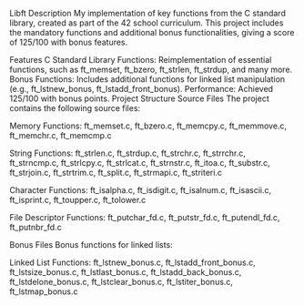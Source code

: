 Libft
Description
My implementation of key functions from the C standard library, created as part of the 42 school curriculum. This project includes the mandatory functions and additional bonus functionalities, giving a score of 125/100 with bonus features.

Features
C Standard Library Functions: Reimplementation of essential functions, such as ft_memset, ft_bzero, ft_strlen, ft_strdup, and many more.
Bonus Functions: Includes additional functions for linked list manipulation (e.g., ft_lstnew_bonus, ft_lstadd_front_bonus).
Performance: Achieved 125/100 with bonus points.
Project Structure
Source Files
The project contains the following source files:

Memory Functions:
ft_memset.c, ft_bzero.c, ft_memcpy.c, ft_memmove.c, ft_memchr.c, ft_memcmp.c

String Functions:
ft_strlen.c, ft_strdup.c, ft_strchr.c, ft_strrchr.c, ft_strncmp.c, ft_strlcpy.c, ft_strlcat.c, ft_strnstr.c, ft_itoa.c, ft_substr.c, ft_strjoin.c, ft_strtrim.c, ft_split.c, ft_strmapi.c, ft_striteri.c

Character Functions:
ft_isalpha.c, ft_isdigit.c, ft_isalnum.c, ft_isascii.c, ft_isprint.c, ft_toupper.c, ft_tolower.c

File Descriptor Functions:
ft_putchar_fd.c, ft_putstr_fd.c, ft_putendl_fd.c, ft_putnbr_fd.c

Bonus Files
Bonus functions for linked lists:

Linked List Functions:
ft_lstnew_bonus.c, ft_lstadd_front_bonus.c, ft_lstsize_bonus.c, ft_lstlast_bonus.c, ft_lstadd_back_bonus.c, ft_lstdelone_bonus.c, ft_lstclear_bonus.c, ft_lstiter_bonus.c, ft_lstmap_bonus.c

